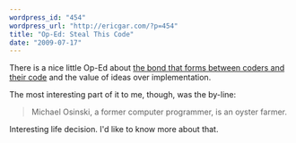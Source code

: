 ```yaml
---
wordpress_id: "454"
wordpress_url: "http://ericgar.com/?p=454"
title: "Op-Ed: Steal This Code"
date: "2009-07-17"
---
```

There is a nice little Op-Ed about <a href="http://www.nytimes.com/2009/07/17/opinion/17osinski.html">the bond that forms between coders and their code</a> and the value of ideas over implementation. 

The most interesting part of it to me, though, was the by-line:

<blockquote>Michael Osinski, a former computer programmer, is an oyster farmer. </blockquote>

Interesting life decision. I'd like to know more about that.
